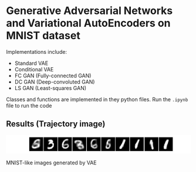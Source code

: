 # Generative Adversarial Networks and Variational AutoEncoders on MNIST dataset

Implementations include:
- Standard VAE
- Conditional VAE
- FC GAN (Fully-connected GAN)
- DC GAN (Deep-convoluted GAN)
- LS GAN (Least-squares GAN)

Classes and functions are implemented in they python files. Run the `.ipynb` file to run the code

## Results (Trajectory image)

![](https://github.com/nalinbendapudi/GAN-and-VAE-Implementation-on-MNIST/blob/master/vae_generation.jpg)

MNIST-like images generated by VAE

![]()
![]()
![]()

